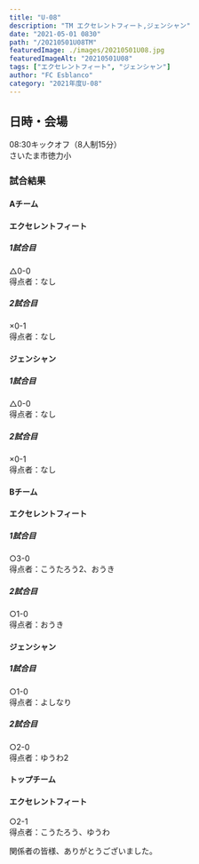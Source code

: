 ```yaml
---
title: "U-08"
description: "TM エクセレントフィート,ジェンシャン"
date: "2021-05-01 0830"
path: "/20210501U08TM"
featuredImage: ./images/20210501U08.jpg
featuredImageAlt: "20210501U08"
tags: ["エクセレントフィート", "ジェンシャン"]
author: "FC Esblanco"
category: "2021年度U-08"
---
```



## 日時・会場

08:30キックオフ（8人制15分）  
さいたま市徳力小

### 試合結果

#### Aチーム

#### エクセレントフィート

#####  1試合目  
△0-0  
得点者：なし

##### 2試合目  
×0-1  
得点者：なし

#### ジェンシャン

#####  1試合目  
△0-0  
得点者：なし

##### 2試合目  
×0-1  
得点者：なし

#### Bチーム

#### エクセレントフィート

#####  1試合目  
○3-0  
得点者：こうたろう2、おうき

##### 2試合目  
○1-0  
得点者：おうき

#### ジェンシャン

##### 1試合目  
○1-0  
得点者：よしなり

##### 2試合目  
○2-0  
得点者：ゆうわ2

#### トップチーム

#### エクセレントフィート

○2-1  
得点者：こうたろう、ゆうわ


関係者の皆様、ありがとうございました。
